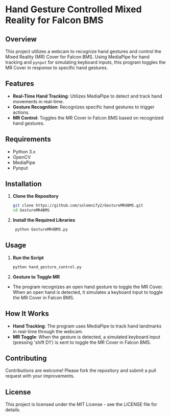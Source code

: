 # Hand Gesture Controlled Mixed Reality for Falcon BMS

## Overview
This project utilizes a webcam to recognize hand gestures and control the Mixed Reality (MR) Cover for Falcon BMS. Using MediaPipe for hand tracking and `pynput` for simulating keyboard inputs, this program toggles the MR Cover in response to specific hand gestures.

## Features
- **Real-Time Hand Tracking**: Utilizes MediaPipe to detect and track hand movements in real-time.
- **Gesture Recognition**: Recognizes specific hand gestures to trigger actions.
- **MR Control**: Toggles the MR Cover in Falcon BMS based on recognized hand gestures.

## Requirements
- Python 3.x
- OpenCV
- MediaPipe
- Pynput

## Installation
1. **Clone the Repository**
   ```bash
   git clone https://github.com/solemnify2/GestureMR4BMS.git
   cd GestureMR4BMS

2. **Install the Required Libraries**
   ```bash
    python GestureMR4BMS.py

## Usage
1. **Run the Script**
   ```bash
   python hand_gesture_control.py
   
2. **Gesture to Toggle MR**
- The program recognizes an open hand gesture to toggle the MR Cover. When an open hand is detected, it simulates a keyboard input to toggle the MR Cover in Falcon BMS.

## How It Works
- **Hand Tracking**: The program uses MediaPipe to track hand landmarks in real-time through the webcam.
- **MR Toggle**: When the gesture is detected, a simulated keyboard input (pressing 'shift D1') is sent to toggle the MR Cover in Falcon BMS.

## Contributing
Contributions are welcome! Please fork the repository and submit a pull request with your improvements.

## License
This project is licensed under the MIT License - see the LICENSE file for details.



